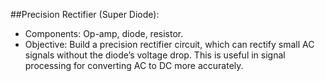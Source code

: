 ##Precision Rectifier (Super Diode):

+ Components: Op-amp, diode, resistor.
+ Objective: Build a precision rectifier circuit, which can rectify small AC signals without the diode’s voltage drop. This is useful in signal processing for converting AC to DC more accurately.
